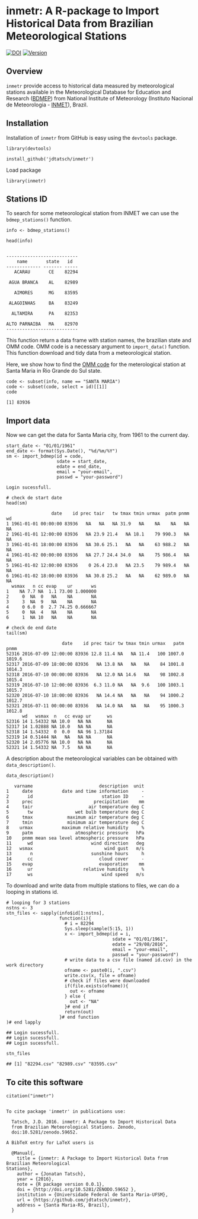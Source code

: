 inmetr: A R-package to Import Historical Data from Brazilian Meteorological Stations
====================================================================================

[![DOI](https://zenodo.org/badge/doi/10.5281/zenodo.59652.svg)](http://dx.doi.org/10.5281/zenodo.59652)
[![Version](https://img.shields.io/badge/Version-0.0.1-orange.svg)](https://img.shields.io/badge/Version-0.0.1-orange.svg)

Overview
--------

`inmetr` provide access to historical data measured by meteorological
stations available in the Meteorological Database for Education and
Research ([BDMEP](http://www.inmet.gov.br/projetos/rede/pesquisa/)) from
National Institute of Meteorology (Instituto Nacional de Meteorologia -
[INMET](http://www.inmet.gov.br)), Brazil.

Installation
------------

Installation of `inmetr` from GitHub is easy using the `devtools`
package.

    library(devtools)

    install_github('jdtatsch/inmetr')

Load package

    library(inmetr)

Stations ID
-----------

To search for some meteorological station from INMET we can use the
`bdmep_stations()` function.

    info <- bdmep_stations()

    head(info)


    ---------------------------
        name       state   id  
    ------------- ------- -----
       ACARAU       CE    82294

     AGUA BRANCA    AL    82989

       AIMORES      MG    83595

     ALAGOINHAS     BA    83249

      ALTAMIRA      PA    82353

    ALTO PARNAIBA   MA    82970
    ---------------------------

This function return a data frame with station names, the brazilian
state and OMM code. OMM code is a necessary argument to `import_data()`
function. This function download and tidy data from a meteorological
station.

Here, we show how to find the [OMM
code](http://www.wmo.int/pages/prog/www/ois/volume-a/StationIDs_Global_1509.pdf)
for the meterological station at Santa Maria in Rio Grande do Sul state.

    code <- subset(info, name == "SANTA MARIA")
    code <- subset(code, select = id)[[1]]
    code

    [1] 83936

Import data
-----------

Now we can get the data for Santa Maria city, from 1961 to the current
day.

    start_date <- "01/01/1961"
    end_date <- format(Sys.Date(), "%d/%m/%Y")
    sm <- import_bdmep(id = code,
                       sdate = start_date, 
                       edate = end_date, 
                       email = "your-email",
                       passwd = "your-password")

    Login sucessfull.

    # check de start date
    head(sm)

                     date    id prec tair   tw tmax tmin urmax  patm pnmm wd
    1 1961-01-01 00:00:00 83936   NA   NA   NA 31.9   NA    NA    NA   NA NA
    2 1961-01-01 12:00:00 83936   NA 23.9 21.4   NA 18.1    79 990.3   NA NA
    3 1961-01-01 18:00:00 83936   NA 30.6 25.1   NA   NA    63 988.2   NA NA
    4 1961-01-02 00:00:00 83936   NA 27.7 24.4 34.0   NA    75 986.4   NA NA
    5 1961-01-02 12:00:00 83936    0 26.4 23.8   NA 23.5    79 989.4   NA NA
    6 1961-01-02 18:00:00 83936   NA 30.8 25.2   NA   NA    62 989.0   NA NA
      wsmax   n cc evap    ur       ws
    1    NA 7.7 NA  1.1 73.00 1.000000
    2     0  NA  0   NA    NA       NA
    3     3  NA  9   NA    NA       NA
    4     0 6.0  0  2.7 74.25 0.666667
    5     0  NA  4   NA    NA       NA
    6     1  NA 10   NA    NA       NA

    # check de end date
    tail(sm)

                         date    id prec tair tw tmax tmin urmax   patm   pnmm
    52316 2016-07-09 12:00:00 83936 12.8 11.4 NA   NA 11.4   100 1007.0 1019.6
    52317 2016-07-09 18:00:00 83936   NA 13.8 NA   NA   NA    84 1001.8 1014.3
    52318 2016-07-10 00:00:00 83936   NA 12.0 NA 14.6   NA    98 1002.8 1015.4
    52319 2016-07-10 12:00:00 83936  6.3 11.0 NA   NA  9.6   100 1003.1 1015.7
    52320 2016-07-10 18:00:00 83936   NA 14.4 NA   NA   NA    94 1000.2 1012.7
    52321 2016-07-11 00:00:00 83936   NA 14.0 NA   NA   NA    95 1000.3 1012.8
          wd   wsmax  n   cc evap ur      ws
    52316 14 1.54332 NA 10.0   NA NA      NA
    52317 14 1.02888 NA 10.0   NA NA      NA
    52318 14 1.54332  0  0.0   NA 96 1.37184
    52319 14 0.51444 NA   NA   NA NA      NA
    52320 14 2.05776 NA 10.0   NA NA      NA
    52321 14 1.54332 NA  7.5   NA NA      NA

A description about the meteorological variables can be obtained with
`data_description()`.

    data_description()

       varname                         description  unit
    1     date           date and time information     -
    2       id                          station ID     -
    3     prec                       precipitation    mm
    4     tair                     air temperature deg C
    5       tw                wet bulb temperature deg C
    6     tmax             maximum air temperature deg C
    7     tmin             minimum air temperature deg C
    8    urmax           maximum relative humidity     %
    9     patm                atmospheric pressure   hPa
    10    pnmm mean sea level atmospheric pressure   hPa
    11      wd                      wind direction   deg
    12   wsmax                           wind gust   m/s
    13       n                      sunshine hours     h
    14      cc                         cloud cover     -
    15    evap                         evaporation    mm
    16      ur                   relative humidity     %
    17      ws                          wind speed   m/s

To download and write data from multiple stations to files, we can do a
looping in stations id.

    # looping for 3 stations
    nstns <- 3
    stn_files <- sapply(info$id[1:nstns],
                        function(i){
                          # i = 82294  
                          Sys.sleep(sample(5:15, 1))
                          x <- import_bdmep(id = i,
                                            sdate = "01/01/1961", 
                                            edate = "29/08/2016", 
                                            email = "your-email",
                                            passwd = "your-password")
                          # write data to a csv file (named id.csv) in the work directory 
                          ofname <- paste0(i, ".csv")
                          write.csv(x, file = ofname)
                          # check if files were downloaded
                          if(file.exists(ofname)){
                            out <- ofname
                          } else {
                            out <- "NA"
                          }# end if
                          return(out)
                        }# end function
    )# end lapply

    ## Login sucessfull.
    ## Login sucessfull.
    ## Login sucessfull.

    stn_files

    ## [1] "82294.csv" "82989.csv" "83595.csv"

To cite this software
---------------------

    citation("inmetr")


    To cite package 'inmetr' in publications use:

      Tatsch, J.D. 2016. inmetr: A Package to Import Historical Data
      from Brazilian Meteorological Stations. Zenodo,
      doi:10.5281/zenodo.59652.

    A BibTeX entry for LaTeX users is

      @Manual{,
        title = {inmetr: A Package to Import Historical Data from Brazilian Meteorological
    Stations},
        author = {Jonatan Tatsch},
        year = {2016},
        note = {R package version 0.0.1},
        doi = {http://doi.org/10.5281/ZENODO.59652 },
        institution = {Universidade Federal de Santa Maria-UFSM},
        url = {https://github.com/jdtatsch/inmetr},
        address = {Santa Maria-RS, Brazil},
      }
